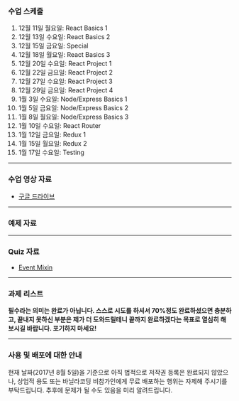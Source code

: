 ### 수업 스케줄

1. 12월 11일 월요일: React Basics 1
2. 12월 13일 수요일: React Basics 2
3. 12월 15일 금요일: Special
4. 12월 18일 월요일: React Basics 3
5. 12월 20일 수요일: React Project 1
6. 12월 22일 금요일: React Project 2
7. 12월 27일 수요일: React Project 3
8. 12월 29일 금요일: React Project 4
9. 1월 3일 수요일: Node/Express Basics 1
10. 1월 5일 금요일: Node/Express Basics 2
11. 1월 8일 월요일: Node/Express Basics 3
12. 1월 10일 수요일: React Router
13. 1월 12일 금요일: Redux 1
14. 1월 15일 월요일: Redux 2
15. 1월 17일 수요일: Testing

---

### 수업 영상 자료

- [구글 드라이브](https://goo.gl/UYH7T8)

---

### 예제 자료

---

### Quiz 자료

- [Event Mixin](http://jsbin.com/tukadib/1/edit?js,output)

---

### 과제 리스트

**필수라는 의미는 완료가 아닙니다. 스스로 시도를 하셔서 70%정도 완료하셨으면 충분하고, 끝내지 못하신 부분은 제가 더 도와드릴테니 끝까지 완료하겠다는 목표로 열심히 해보시길 바랍니다. 포기하지 마세요!**

---

### 사용 및 배포에 대한 안내

현재 날짜(2017년 8월 5일)을 기준으로 아직 법적으로 저작권 등록은 완료되지 않았으나, 상업적 용도 또는 바닐라코딩 비참가인에게 무료 배포하는 행위는 자제해 주시기를 부탁드립니다. 추후에 문제가 될 수도 있음을 미리 알려드립니다.
